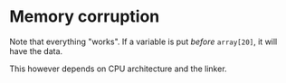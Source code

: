 # Memory corruption

Note that everything "works". If a variable is put _before_ 
`array[20]`, it will have the data.

This however depends on CPU architecture and the linker.
